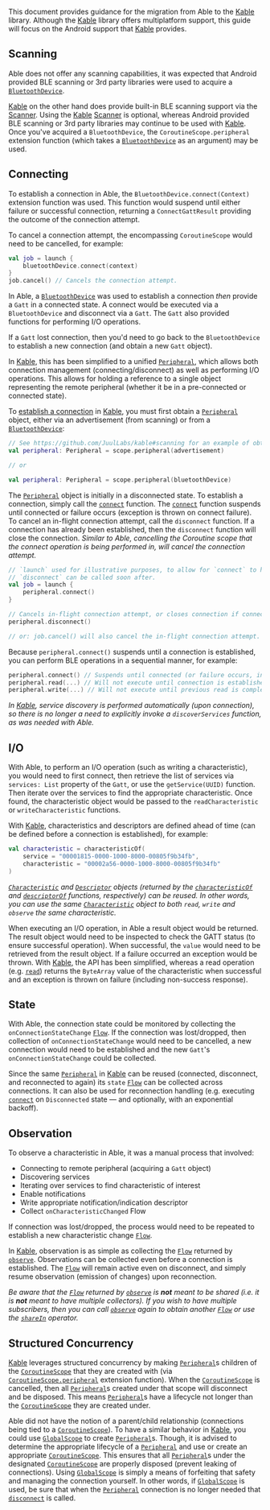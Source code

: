 This document provides guidance for the migration from Able to the [Kable] library. Although the [Kable] library offers
multiplatform support, this guide will focus on the Android support that [Kable] provides.

## Scanning

Able does not offer any scanning capabilities, it was expected that Android provided BLE scanning or 3rd party libraries
were used to acquire a [`BluetoothDevice`].

[Kable] on the other hand does provide built-in BLE scanning support via the [Scanner]. Using the [Kable] [Scanner] is
optional, whereas Android provided BLE scanning or 3rd party libraries may continue to be used with [Kable]. Once you've
acquired a `BluetoothDevice`, the `CoroutineScope.peripheral` extension function (which takes a [`BluetoothDevice`] as
an argument) may be used.

## Connecting

To establish a connection in Able, the `BluetoothDevice.connect(Context)` extension function was used. This function
would suspend until either failure or successful connection, returning a `ConnectGattResult` providing the outcome of
the connection attempt.

To cancel a connection attempt, the encompassing `CoroutineScope` would need to be cancelled, for example:

```kotlin
val job = launch {
    bluetoothDevice.connect(context)
}
job.cancel() // Cancels the connection attempt.
```

In Able, a [`BluetoothDevice`] was used to establish a connection _then_ provide a `Gatt` in a connected state. A
connect would be executed via a `BluetoothDevice` and disconnect via a `Gatt`. The `Gatt` also provided functions for
performing I/O operations.

If a `Gatt` lost connection, then you'd need to go back to the `BluetoothDevice` to establish a new connection (and
obtain a new `Gatt` object).

In [Kable], this has been simplified to a unified [`Peripheral`], which allows both connection management
(connecting/disconnect) as well as performing I/O operations. This allows for holding a reference to a single object
representing the remote peripheral (whether it be in a pre-connected or connected state).

To [establish a connection] in [Kable], you must first obtain a [`Peripheral`] object, either via an advertisement (from
scanning) or from a [`BluetoothDevice`]:

```kotlin
// See https://github.com/JuulLabs/kable#scanning for an example of obtaining an `Advertisement`.
val peripheral: Peripheral = scope.peripheral(advertisement)

// or

val peripheral: Peripheral = scope.peripheral(bluetoothDevice)
```

The [`Peripheral`] object is initially in a disconnected state. To establish a connection, simply call the [`connect`]
function. The [`connect`] function suspends until connected or failure occurs (exception is thrown on connect failure).
To cancel an in-flight connection attempt, call the `disconnect` function. If a connection has already been established,
then the `disconnect` function will close the connection. _Similar to Able, cancelling the Coroutine scope that the
connect operation is being performed in, will cancel the connection attempt._

```kotlin
// `launch` used for illustrative purposes, to allow for `connect` to happen asynchronously so that
// `disconnect` can be called soon after.
val job = launch {
    peripheral.connect()
}

// Cancels in-flight connection attempt, or closes connection if connection is already established.
peripheral.disconnect()

// or: job.cancel() will also cancel the in-flight connection attempt.
```

Because `peripheral.connect()` suspends until a connection is established, you can perform BLE operations in a
sequential manner, for example:

```kotlin
peripheral.connect() // Suspends until connected (or failure occurs, in which case an exception is thrown).
peripheral.read(...) // Will not execute until connection is established.
peripheral.write(...) // Will not execute until previous read is complete.
```

_In [Kable], service discovery is performed automatically (upon connection), so there is no longer a need to explicitly
invoke a `discoverServices` function, as was needed with Able._

## I/O

With Able, to perform an I/O operation (such as writing a characteristic), you would need to first connect, then
retrieve the list of services via `services: List` property of the `Gatt`, or use the `getService(UUID)` function. Then
iterate over the services to find the appropriate characteristic. Once found, the characteristic object would be passed
to the `readCharacteristic` or `writeCharacteristic` functions.

With [Kable], characteristics and descriptors are defined ahead of time (can be defined before a connection is
established), for example:

```kotlin
val characteristic = characteristicOf(
    service = "00001815-0000-1000-8000-00805f9b34fb",
    characteristic = "00002a56-0000-1000-8000-00805f9b34fb"
)
```

_[`Characteristic`] and [`Descriptor`] objects (returned by the [`characteristicOf`] and [`descriptorOf`] functions,
respectively) can be reused. In other words, you can use the same [`Characteristic`] object to both `read`, `write` and
`observe` the same characteristic._

When executing an I/O operation, in Able a result object would be returned. The result object would need to be inspected
to check the GATT status (to ensure successful operation). When successful, the `value` would need to be retrieved from
the result object. If a failure occurred an exception would be thrown. With [Kable], the API has been simplified,
whereas a read operation (e.g. [`read`]) returns the `ByteArray` value of the characteristic when successful and an
exception is thrown on failure (including non-success response).

## State

With Able, the connection state could be monitored by collecting the `onConnectionStateChange` [`Flow`]. If the
connection was lost/dropped, then collection of `onConnectionStateChange` would need to be cancelled, a new connection
would need to be established and the new `Gatt`'s `onConnectionStateChange` could be collected.

Since the same [`Peripheral`] in [Kable] can be reused (connected, disconnect, and reconnected to again) its `state`
[`Flow`] can be collected across connections. It can also be used for reconnection handling (e.g. executing [`connect`]
on `Disconnected` state — and optionally, with an exponential backoff).

## Observation

To observe a characteristic in Able, it was a manual process that involved:

- Connecting to remote peripheral (acquiring a `Gatt` object)
- Discovering services
- Iterating over services to find characteristic of interest
- Enable notifications
- Write appropriate notification/indication descriptor
- Collect `onCharacteristicChanged` Flow

If connection was lost/dropped, the process would need to be repeated to establish a new characteristic change [`Flow`].

In [Kable], observation is as simple as collecting the [`Flow`] returned by [`observe`]. Observations can be collected
even before a connection is established. The [`Flow`] will remain active even on disconnect, and simply resume
observation (emission of changes) upon reconnection.

_Be aware that the [`Flow`] returned by [`observe`] is **not** meant to be shared (i.e. it is **not** meant to have
multiple collectors). If you wish to have multiple subscribers, then you can call [`observe`] again to obtain another
[`Flow`] or use the [`shareIn`] operator._

## Structured Concurrency

[Kable] leverages structured concurrency by making [`Peripheral`]s children of the [`CoroutineScope`] that they are
created with (via [`CoroutineScope.peripheral`] extension function). When the [`CoroutineScope`] is cancelled, then all
[`Peripheral`]s created under that scope will disconnect and be disposed. This means [`Peripheral`]s have a lifecycle
not longer than the [`CoroutineScope`] they are created under.

Able did not have the notion of a parent/child relationship (connections being tied to a [`CoroutineScope`]). To have
a similar behavior in [Kable], you could use [`GlobalScope`] to create [`Peripheral`]s. Though, it is advised to
determine the appropriate lifecycle of a [`Peripheral`] and use or create an appropriate [`CoroutineScope`]. This
ensures that all [`Peripheral`]s under the designated [`CoroutineScope`] are properly disposed (prevent leaking of
connections). Using [`GlobalScope`] is simply a means of forfeiting that safety and managing the connection yourself. In
other words, if [`GlobalScope`] is used, be sure that when the [`Peripheral`] connection is no longer needed that
[`disconnect`] is called.


[Kable]: https://github.com/JuulLabs/kable
[Scanner]: https://github.com/JuulLabs/kable#scanning
[`CoroutineScope.peripheral`]: https://juullabs.github.io/kable/core/core/com.juul.kable/peripheral.html
[`BluetoothDevice`]: https://developer.android.com/reference/android/bluetooth/BluetoothDevice
[`Peripheral`]: https://juullabs.github.io/kable/core/core/com.juul.kable/-peripheral/index.html
[establish a connection]: https://github.com/JuulLabs/kable#connectivity
[`connect`]: https://juullabs.github.io/kable/core/core/com.juul.kable/-peripheral/connect.html
[`disconnect`]: https://juullabs.github.io/kable/core/core/com.juul.kable/-peripheral/disconnect.html
[`CoroutineScope`]: https://kotlin.github.io/kotlinx.coroutines/kotlinx-coroutines-core/kotlinx.coroutines/-coroutine-scope/
[`GlobalScope`]: https://kotlin.github.io/kotlinx.coroutines/kotlinx-coroutines-core/kotlinx.coroutines/-global-scope/
[`read`]: https://juullabs.github.io/kable/core/core/com.juul.kable/-peripheral/read.html
[`Flow`]: https://kotlin.github.io/kotlinx.coroutines/kotlinx-coroutines-core/kotlinx.coroutines.flow/-flow/
[`observe`]: https://juullabs.github.io/kable/core/core/com.juul.kable/-peripheral/observe.html
[`shareIn`]: https://kotlin.github.io/kotlinx.coroutines/kotlinx-coroutines-core/kotlinx.coroutines.flow/share-in.html
[`Characteristic`]: https://juullabs.github.io/kable/core/core/com.juul.kable/-characteristic/index.html
[`Descriptor`]: https://juullabs.github.io/kable/core/core/com.juul.kable/-descriptor/index.html
[`characteristicOf`]: https://juullabs.github.io/kable/core/core/com.juul.kable/characteristic-of.html
[`descriptorOf`]: https://juullabs.github.io/kable/core/core/com.juul.kable/descriptor-of.html
